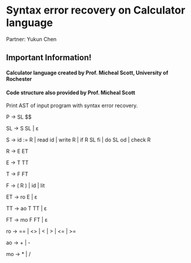 # Syntax error recovery on Calculator language
Partner: Yukun Chen
## Important Information!
#### Calculator language created by Prof. Micheal Scott, University of Rochester
#### Code structure also provided by Prof. Micheal Scott

Print AST of input program with syntax error recovery.

P	→ 	SL $$

SL	→ 	S SL  |  ε

S	→ 	id := R  |  read id  |  write R  |  if R SL fi  |  do SL od  |  check R

R	→ 	E ET

E	→ 	T TT

T	→ 	F FT

F	→ 	( R )  |  id  |  lit

ET	→ 	ro E  |  ε

TT	→ 	ao T TT  |  ε

FT	→ 	mo F FT  |  ε

ro	→ 	==  |  <>  |  <  |  >  |  <=  |  >=

ao	→ 	+  |  -

mo	→ 	*  |  /
